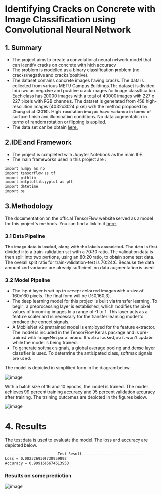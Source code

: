# Identifying Cracks on Concrete with Image Classification using Convolutional Neural Network

## 1. Summary
- The project aims to create a convolutional neural network model that can identify cracks on concrete with high accuracy.
- The problem is modelled as a binary classification problem (no cracks/negative and cracks/positive).
- The dataset contains concrete images having cracks. The data is collected from various METU Campus Buildings.The dataset is divided into two as negative and positive crack images for image classification. Each class has 20000 images with a total of 40000 images with 227 x 227 pixels with RGB channels. The dataset is generated from 458 high-resolution images (4032x3024 pixel) with the method proposed by Zhang et al (2016). High-resolution images have variance in terms of surface finish and illumination conditions. No data augmentation in terms of random rotation or flipping is applied. 
- The data set can be obtain [here.](https://data.mendeley.com/datasets/5y9wdsg2zt/2)

## 2.IDE and Framework
- The project is completed with Jupyter Notebook as the main IDE. 
- The main frameworks used in this project are :
```bash
import numpy as np
import tensorflow as tf
import pathlib
import matplotlib.pyplot as plt
import datetime
import os
```

## 3.Methodology

The documentation on the official TensorFlow website served as a model for this project's methods. You can find a link to it [here.](https://www.tensorflow.org/tutorials/images/transfer_learning)

### 3.1 Data Pipeline

The image data is loaded, along with the labels associated. The data is first divided into a train-validation set with a 70:30 ratio. The validation data is then split into two portions, using an 80:20 ratio, to obtain some test data. The overall split ratio for train-validation-test is 70:24:6. Because the data amount and variance are already sufficient, no data augmentation is used.

### 3.2 Model Pipeline
- The input layer is set up to accept coloured images with a size of 160x160 pixels. The final form will be (160,160,3).
- The deep learning model for this project is built via transfer learning. To begin, a preprocessing layer is established, which modifies the pixel values of incoming images to a range of -1 to 1. This layer acts as a feature scaler and is necessary for the transfer learning model to produce the correct signals.
- A MobileNet v2 pretrained model is employed for the feature extractor. The model is included in the TensorFlow Keras package and is pre-trained with ImageNet parameters. It's also locked, so it won't update while the model is being trained.
- To generate softmax signals, a global average pooling and dense layer classifier is used. To determine the anticipated class, softmax signals are used.

The model is depicted in simplified form in the diagram below.

![image](https://user-images.githubusercontent.com/103733709/164210231-4b09d72e-68d0-490f-932d-8192e539c317.png)

With a batch size of 16 and 10 epochs, the model is trained. The model achieves 99 percent training accuracy and 95 percent validation accuracy after training. The training outcomes are depicted in the figures below.

![image](https://user-images.githubusercontent.com/103733709/164214258-2b9d62e7-e6b0-4248-8001-68837b971262.png)

# 4. Results

The test data is used to evaluate the model. The loss and accuracy are depicted below.
```bash
------------------------Test Result----------------------------
Loss = 0.0023269308730959892
Accuracy = 0.9991666674613953
```
### Results on some prediction 
![image](https://user-images.githubusercontent.com/103733709/164215221-db5acdd1-7a74-45a0-a7fc-ce815278d4a2.png)









